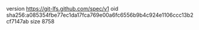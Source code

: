 version https://git-lfs.github.com/spec/v1
oid sha256:a085354fbe77ec1da17fca769e00a6fc6556b9b4c924e1106ccc13b2cf7147ab
size 8758
